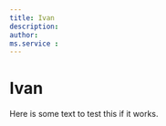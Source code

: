 ```yaml
---
title: Ivan
description: 
author: 
ms.service : 
---
```


# Ivan

Here is some text to test this if it works.
